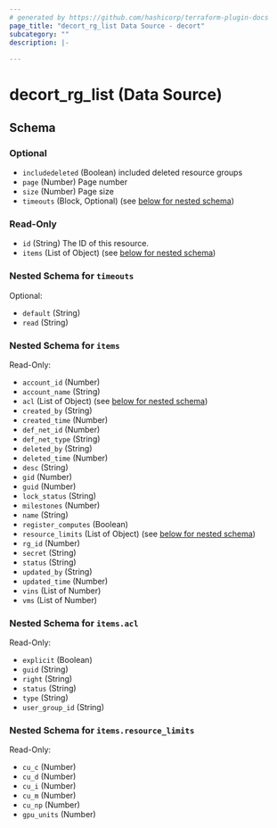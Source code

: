 ```yaml
---
# generated by https://github.com/hashicorp/terraform-plugin-docs
page_title: "decort_rg_list Data Source - decort"
subcategory: ""
description: |-
  
---
```


# decort_rg_list (Data Source)





<!-- schema generated by tfplugindocs -->
## Schema

### Optional

- `includedeleted` (Boolean) included deleted resource groups
- `page` (Number) Page number
- `size` (Number) Page size
- `timeouts` (Block, Optional) (see [below for nested schema](#nestedblock--timeouts))

### Read-Only

- `id` (String) The ID of this resource.
- `items` (List of Object) (see [below for nested schema](#nestedatt--items))

<a id="nestedblock--timeouts"></a>
### Nested Schema for `timeouts`

Optional:

- `default` (String)
- `read` (String)


<a id="nestedatt--items"></a>
### Nested Schema for `items`

Read-Only:

- `account_id` (Number)
- `account_name` (String)
- `acl` (List of Object) (see [below for nested schema](#nestedobjatt--items--acl))
- `created_by` (String)
- `created_time` (Number)
- `def_net_id` (Number)
- `def_net_type` (String)
- `deleted_by` (String)
- `deleted_time` (Number)
- `desc` (String)
- `gid` (Number)
- `guid` (Number)
- `lock_status` (String)
- `milestones` (Number)
- `name` (String)
- `register_computes` (Boolean)
- `resource_limits` (List of Object) (see [below for nested schema](#nestedobjatt--items--resource_limits))
- `rg_id` (Number)
- `secret` (String)
- `status` (String)
- `updated_by` (String)
- `updated_time` (Number)
- `vins` (List of Number)
- `vms` (List of Number)

<a id="nestedobjatt--items--acl"></a>
### Nested Schema for `items.acl`

Read-Only:

- `explicit` (Boolean)
- `guid` (String)
- `right` (String)
- `status` (String)
- `type` (String)
- `user_group_id` (String)


<a id="nestedobjatt--items--resource_limits"></a>
### Nested Schema for `items.resource_limits`

Read-Only:

- `cu_c` (Number)
- `cu_d` (Number)
- `cu_i` (Number)
- `cu_m` (Number)
- `cu_np` (Number)
- `gpu_units` (Number)


